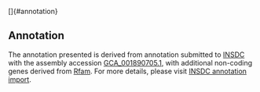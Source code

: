 []{#annotation}

Annotation
----------

The annotation presented is derived from annotation submitted to
[INSDC](http://www.insdc.org) with the assembly accession
[GCA\_001890705.1](http://www.ebi.ac.uk/ena/data/view/GCA_001890705.1),
with additional non-coding genes derived from
[Rfam](http://rfam.xfam.org/). For more details, please visit [INSDC
annotation
import](http://ensemblgenomes.org/info/data/insdc_annotation).
